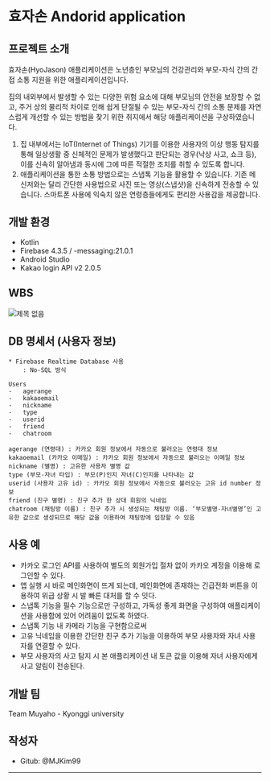 # 효자손 Andorid application

## 프로젝트 소개
효자손(HyoJason) 애플리케이션은 노년층인 부모님의 건강관리와 부모-자식 간의 간접 소통 지원을 위한 애플리케이션입니다.

집의 내외부에서 발생할 수 있는 다양한 위험 요소에 대해 부모님의 안전을 보장할 수 없고, 주거 상의 물리적 차이로 인해 쉽게 단절될 수 있는 부모-자식 간의 소통 문제를 자연스럽게 개선할 수 있는 방법을 찾기 위한 취지에서 해당 애플리케이션을 구상하였습니다.

1. 집 내부에서는 IoT(Internet of Things) 기기를 이용한 사용자의 이상 행동 탐지를 통해 일상생활 중 신체적인 문제가 발생했다고 판단되는 경우(낙상 사고, 쇼크 등), 이를 신속히 알아냄과 동시에 그에 따른 적절한 조치를 취할 수 있도록 합니다.
2. 애플리케이션을 통한 소통 방법으로는 스냅톡 기능을 활용할 수 있습니다. 기존 메신저와는 달리 간단한 사용법으로 사진 또는 영상(스냅샷)을 신속하게 전송할 수 있습니다. 스마트폰 사용에 익숙치 않은 연령층들에게도 편리한 사용감을 제공합니다.

## 개발 환경
- Kotlin
- Firebase 4.3.5 / -messaging:21.0.1
- Android Studio
- Kakao login API v2 2.0.5

## WBS
![제목 없음](https://user-images.githubusercontent.com/81893393/128988642-3c717699-c45d-4a31-a061-7623630d3047.png)

## DB 명세서 (사용자 정보)
```
* Firebase Realtime Database 사용
	: No-SQL 방식

Users
-	agerange
-	kakaoemail
-	nickname
-	type
-	userid
-	friend
-	chatroom

agerange (연령대) : 카카오 회원 정보에서 자동으로 불러오는 연령대 정보
kakaoemail (카카오 이메일) : 카카오 회원 정보에서 자동으로 불러오는 이메일 정보
nickname (별명) : 고유한 사용자 별명 값
type (부모-자녀 타입) : 부모(P)인지 자녀(C)인지를 나타내는 값
userid (사용자 고유 id) : 카카오 회원 정보에서 자동으로 불러오는 고유 id number 정보
friend (친구 별명) : 친구 추가 한 상대 회원의 닉네임
chatroom (채팅방 이름) : 친구 추가 시 생성되는 채팅방 이름. ‘부모별명-자녀별명’인 고유한 값으로 생성되므로 해당 값을 이용하여 채팅방에 입장할 수 있음
```

## 사용 예
- 카카오 로그인 API를 사용하여 별도의 회원가입 절차 없이 카카오 계정을 이용해 로그인할 수 있다.
- 앱 실행 시 바로 메인화면이 뜨게 되는데, 메인화면에 존재하는 긴급전화 버튼을 이용하여 위급 상황 시 발 빠른 대처를 할 수 잇다.
- 스냅톡 기능을 필수 기능으로만 구성하고, 가독성 좋게 화면을 구성하여 애플리케이션을 사용함에 있어 어려움이 없도록 하였다.
- 스냅톡 기능 내 카메라 기능을 구현함으로써 
- 고유 닉네임을 이용한 간단한 친구 추가 기능을 이용하여 부모 사용자와 자녀 사용자를 연결할 수 있다.
- 부모 사용자의 사고 탐지 시 본 애플리케이션 내 토큰 값을 이용해 자녀 사용자에게 사고 알림이 전송된다.

## 개발 팀
Team Muyaho - Kyonggi university

## 작성자
- Gitub: @MJKim99

---
